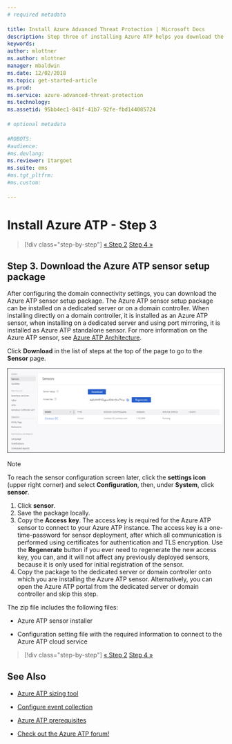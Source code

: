 ```yaml
---
# required metadata

title: Install Azure Advanced Threat Protection | Microsoft Docs
description: Step three of installing Azure ATP helps you download the Azure ATP sensor setup package.
keywords:
author: mlottner
ms.author: mlottner
manager: mbaldwin
ms.date: 12/02/2018
ms.topic: get-started-article
ms.prod:
ms.service: azure-advanced-threat-protection
ms.technology:
ms.assetid: 95bb4ec1-841f-41b7-92fe-fbd144085724

# optional metadata

#ROBOTS:
#audience:
#ms.devlang:
ms.reviewer: itargoet
ms.suite: ems
#ms.tgt_pltfrm:
#ms.custom:

---
```




# Install Azure ATP - Step 3

> [!div class="step-by-step"]
> [« Step 2](install-atp-step2.md)
> [Step 4 »](install-atp-step4.md)

## Step 3. Download the Azure ATP sensor setup package
After configuring the domain connectivity settings, you can download the Azure ATP sensor setup package. The Azure ATP sensor setup package can be installed on a dedicated server or on a domain controller. When installing directly on a domain controller, it is installed as an Azure ATP sensor, when installing on a dedicated server and using port mirroring, it is installed as Azure ATP standalone sensor. For more information on the Azure ATP sensor, see [Azure ATP Architecture](atp-architecture.md). 

Click **Download** in the list of steps at the top of the page to go to the **Sensor** page.

![Azure ATP sensor configuration settings](media/atp-sensor-config.png)

> [!NOTE] 
> To reach the sensor configuration screen later, click the **settings icon** (upper right corner) and select **Configuration**, then, under **System**, click **sensor**.  

1.  Click **sensor**.
2.  Save the package locally.
3. 	Copy the **Access** **key**. The access key is required for the Azure ATP sensor to connect to your Azure ATP instance. The access key is a one-time-password for sensor deployment, after which all communication is performed using certificates for authentication and TLS encryption. Use the **Regenerate** button if you ever need to regenerate the new access key, you can, and it will not affect any previously deployed sensors, because it is only used for initial registration of the sensor.
4.  Copy the package to the dedicated server or domain controller onto which you are installing the Azure ATP sensor. Alternatively, you can open the Azure ATP portal from the dedicated server or domain controller and skip this step.

The zip file includes the following files:

-   Azure ATP sensor installer

-   Configuration setting file with the required information to connect to the Azure ATP cloud service


> [!div class="step-by-step"]
> [« Step 2](install-atp-step2.md)
> [Step 4 »](install-atp-step4.md)


## See Also

- [Azure ATP sizing tool](http://aka.ms/aatpsizingtool)

- [Configure event collection](configure-event-collection.md)

- [Azure ATP prerequisites](atp-prerequisites.md)

- [Check out the Azure ATP forum!](https://aka.ms/azureatpcommunity)